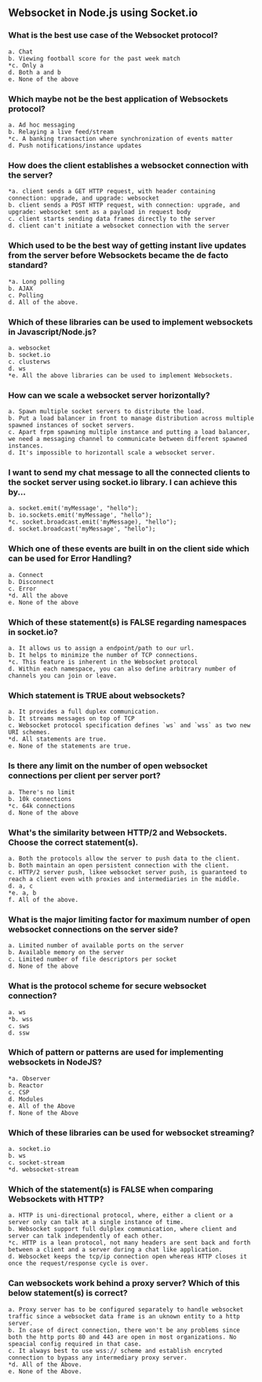 ## Websocket in Node.js using Socket.io

### What is the best use case of the Websocket protocol?

    a. Chat
    b. Viewing football score for the past week match
    *c. Only a
    d. Both a and b
    e. None of the above

### Which **maybe not be** the best application of Websockets protocol?

    a. Ad hoc messaging
    b. Relaying a live feed/stream
    *c. A banking transaction where synchronization of events matter
    d. Push notifications/instance updates

### How does the client establishes a websocket connection with the server?

    *a. client sends a GET HTTP request, with header containing connection: upgrade, and upgrade: websocket
    b. client sends a POST HTTP request, with connection: upgrade, and upgrade: websocket sent as a payload in request body
    c. client starts sending data frames directly to the server
    d. client can't initiate a websocket connection with the server

### Which used to be the best way of getting instant live updates from the server before Websockets became the de facto standard?

    *a. Long polling
    b. AJAX
    c. Polling
    d. All of the above.

### Which of these libraries can be used to implement websockets in Javascript/Node.js?

    a. websocket
    b. socket.io
    c. clusterws
    d. ws
    *e. All the above libraries can be used to implement Websockets.

### How can we scale a websocket server horizontally?

    a. Spawn multiple socket servers to distribute the load.
    b. Put a load balancer in front to manage distribution across multiple spawned instances of socket servers.
    c. Apart frpm spawning multiple instance and putting a load balancer, we need a messaging channel to communicate between different spawned instances. 
    d. It's impossible to horizontall scale a websocket server.

### I want to send my chat message to all the connected clients to the socket server using socket.io library. I can achieve this by...

    a. socket.emit('myMessage', "hello");
    b. io.sockets.emit('myMessage', "hello");
    *c. socket.broadcast.emit('myMessage), "hello");
    d. socket.broadcast('myMessage', "hello");

### Which one of these events are **built in** on the client side which can be used for Error Handling?

    a. Connect
    b. Disconnect
    c. Error
    *d. All the above
    e. None of the above

### Which of these statement(s) **is FALSE** regarding namespaces in socket.io?

    a. It allows us to assign a endpoint/path to our url.
    b. It helps to minimize the number of TCP connections.
    *c. This feature is inherent in the Websocket protocol
    d. Within each namespace, you can also define arbitrary number of channels you can join or leave.

### Which statement **is TRUE** about websockets?

    a. It provides a full duplex communication.
    b. It streams messages on top of TCP
    c. Websocket protocol specification defines `ws` and `wss` as two new URI schemes.
    *d. All statements are true.
    e. None of the statements are true.
    
### Is there any limit on the number of open websocket connections per client per server port?

    a. There's no limit
    b. 10k connections
    *c. 64k connections
    d. None of the above

### What's the similarity between HTTP/2 and Websockets. Choose the correct statement(s).

    a. Both the protocols allow the server to push data to the client.
    b. Both maintain an open persistent connection with the client.
    c. HTTP/2 server push, likee websocket server push, is guaranteed to reach a client even with proxies and intermediaries in the middle.
    d. a, c
    *e. a, b
    f. All of the above.

### What is the major limiting factor for maximum number of open websocket connections on the server side?

    a. Limited number of available ports on the server 
    b. Available memory on the server 
    c. Limited number of file descriptors per socket
    d. None of the above

### What is the protocol scheme for secure websocket connection?

    a. ws
    *b. wss
    c. sws
    d. ssw

### Which of pattern or patterns are used for implementing websockets in NodeJS?

    *a. Observer
    b. Reactor
    c. CSP
    d. Modules
	e. All of the Above
	f. None of the Above

### Which of these libraries can be used for websocket streaming?

    a. socket.io
    b. ws
    c. socket-stream
    *d. websocket-stream

### Which of the statement(s) is **FALSE** when comparing Websockets with HTTP?

    a. HTTP is uni-directional protocol, where, either a client or a server only can talk at a single instance of time.
    b. Websocket support full dulplex communication, where client and server can talk independently of each other.
    *c. HTTP is a lean protocol, not many headers are sent back and forth between a client and a server during a chat like application.
    d. Websocket keeps the tcp/ip connection open whereas HTTP closes it once the request/response cycle is over.

### Can websockets work behind a proxy server? Which of this below statement(s) is correct?

    a. Proxy server has to be configured separately to handle websocket traffic since a websocket data frame is an uknown entity to a http server.
    b. In case of direct connection, there won't be any problems since both the http ports 80 and 443 are open in most organizations. No speacial config required in that case.
    c. It always best to use wss:// scheme and establish encryted connection to bypass any intermediary proxy server.
    *d. All of the Above.
    e. None of the Above.
    